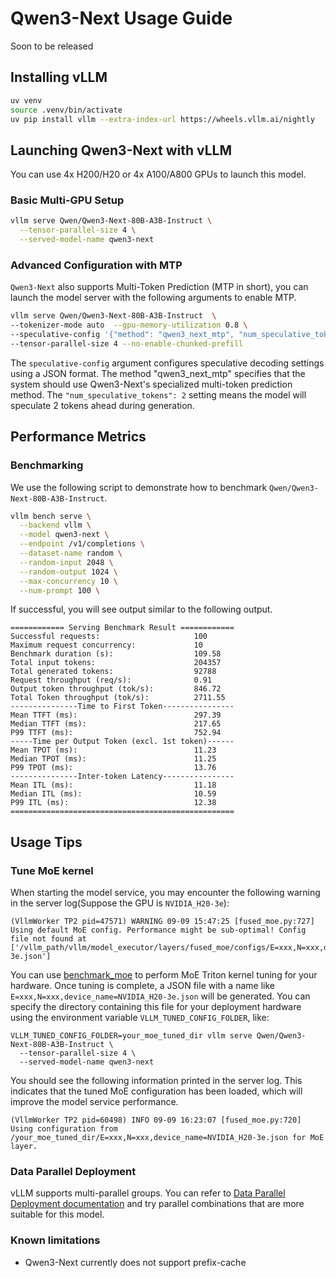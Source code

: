 # Qwen3-Next Usage Guide

Soon to be released

## Installing vLLM

```bash
uv venv
source .venv/bin/activate
uv pip install vllm --extra-index-url https://wheels.vllm.ai/nightly
```

## Launching Qwen3-Next with vLLM

You can use 4x H200/H20 or 4x A100/A800 GPUs to launch this model.

### Basic Multi-GPU Setup

```bash
vllm serve Qwen/Qwen3-Next-80B-A3B-Instruct \
  --tensor-parallel-size 4 \
  --served-model-name qwen3-next 

```
### Advanced Configuration with MTP

`Qwen3-Next` also supports Multi-Token Prediction (MTP in short), you can launch the model server with the following arguments to enable MTP.

```bash
vllm serve Qwen/Qwen3-Next-80B-A3B-Instruct  \
--tokenizer-mode auto  --gpu-memory-utilization 0.8 \
--speculative-config '{"method": "qwen3_next_mtp", "num_speculative_tokens": 2}' \
--tensor-parallel-size 4 --no-enable-chunked-prefill 
```

The `speculative-config` argument configures speculative decoding settings using a JSON format. The method "qwen3_next_mtp" specifies that the system should use Qwen3-Next's specialized multi-token prediction method. The `"num_speculative_tokens": 2` setting means the model will speculate 2 tokens ahead during generation.


## Performance Metrics

### Benchmarking

We use the following script to demonstrate how to benchmark `Qwen/Qwen3-Next-80B-A3B-Instruct`.

```bash
vllm bench serve \
  --backend vllm \
  --model qwen3-next \
  --endpoint /v1/completions \
  --dataset-name random \
  --random-input 2048 \
  --random-output 1024 \
  --max-concurrency 10 \
  --num-prompt 100 \
```
If successful, you will see output similar to the following output.

```shell
============ Serving Benchmark Result ============
Successful requests:                     100       
Maximum request concurrency:             10        
Benchmark duration (s):                  109.58    
Total input tokens:                      204357    
Total generated tokens:                  92788     
Request throughput (req/s):              0.91      
Output token throughput (tok/s):         846.72    
Total Token throughput (tok/s):          2711.55   
---------------Time to First Token----------------
Mean TTFT (ms):                          297.39    
Median TTFT (ms):                        217.65    
P99 TTFT (ms):                           752.94    
-----Time per Output Token (excl. 1st token)------
Mean TPOT (ms):                          11.23     
Median TPOT (ms):                        11.25     
P99 TPOT (ms):                           13.76     
---------------Inter-token Latency----------------
Mean ITL (ms):                           11.18     
Median ITL (ms):                         10.59     
P99 ITL (ms):                            12.38     
==================================================
```

## Usage Tips

### Tune MoE kernel

When starting the model service, you may encounter the following warning in the server log(Suppose the GPU is `NVIDIA_H20-3e`):

```shell
(VllmWorker TP2 pid=47571) WARNING 09-09 15:47:25 [fused_moe.py:727] Using default MoE config. Performance might be sub-optimal! Config file not found at ['/vllm_path/vllm/model_executor/layers/fused_moe/configs/E=xxx,N=xxx,device_name=NVIDIA_H20-3e.json']
```

You can use [benchmark_moe](https://github.com/vllm-project/vllm/blob/main/benchmarks/kernels/benchmark_moe.py) to perform MoE Triton kernel tuning for your hardware. Once tuning is complete, a JSON file with a name like `E=xxx,N=xxx,device_name=NVIDIA_H20-3e.json` will be generated. You can specify the directory containing this file for your deployment hardware using the environment variable `VLLM_TUNED_CONFIG_FOLDER`, like:

```shell
VLLM_TUNED_CONFIG_FOLDER=your_moe_tuned_dir vllm serve Qwen/Qwen3-Next-80B-A3B-Instruct \
  --tensor-parallel-size 4 \
  --served-model-name qwen3-next 

```

You should see the following information printed in the server log. This indicates that the tuned MoE configuration has been loaded, which will improve the model service performance.

```shell
(VllmWorker TP2 pid=60498) INFO 09-09 16:23:07 [fused_moe.py:720] Using configuration from /your_moe_tuned_dir/E=xxx,N=xxx,device_name=NVIDIA_H20-3e.json for MoE layer.
```

### Data Parallel Deployment

vLLM supports multi-parallel groups. You can refer to [Data Parallel Deployment documentation](https://docs.vllm.ai/en/latest/serving/data_parallel_deployment.html) and try parallel combinations that are more suitable for this model.

### Known limitations

- Qwen3-Next currently does not support prefix-cache